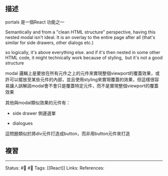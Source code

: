 ## 描述
portals 是一個React 功能之一

Semantically and from a "clean HTML structure" perspective, having this nested modal isn't ideal. It is an overlay to the entire page after all (that's similar for side drawers, other dialogs etc.)

  

so logically, it's above everything else. and if it's then nested in some other HTML code, it might technically work because of styling,  but it's not a good structure

  

modal 邏輯上是要放在所有元件之上的元件來實現整個viewport的覆蓋效果，或許可以擺放至某些元件的內部，並且使用styling來實現覆蓋的效果，但這樣很容易讓人誤解該modal會不會只是覆蓋特定元件，而不是實現整個viewport的覆蓋效果

  

其他與modal類似效果的元件有：

- side drawer 側邊選單

- dialogues

  

這問題類似於將div元件打造成button，而非用button元件來打造
## 複習


---
Status: #🌱 #📓 
Tags:
[[React]]
Links:
References: